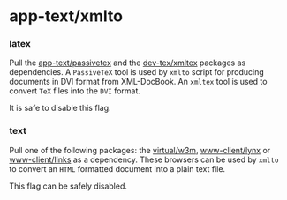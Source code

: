 # app-text/xmlto

### latex
Pull the [app-text/passivetex](app-text/passivetex.md) and the [dev-tex/xmltex](../dev-tex/xmltex.md) packages as dependencies. A `PassiveTeX` tool is used by `xmlto` script for producing documents in DVI format from XML-DocBook. An `xmltex` tool is used to convert `TeX` files into the `DVI` format.

It is safe to disable this flag.

### text
Pull one of the following packages: the [virtual/w3m](../virtual/w3m.md), [www-client/lynx](../www-client/lynx.md) or [www-client/links](../www-client/links.md) as a dependency. These browsers can be used by `xmlto` to convert an `HTML` formatted document into a plain text file.

This flag can be safely disabled.

